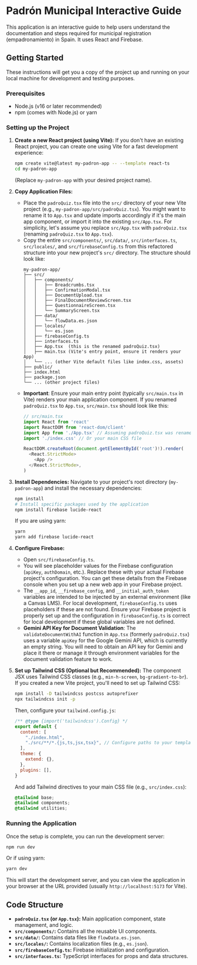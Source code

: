 # Padrón Municipal Interactive Guide

This application is an interactive guide to help users understand the documentation and steps required for municipal registration (empadronamiento) in Spain. It uses React and Firebase.

## Getting Started

These instructions will get you a copy of the project up and running on your local machine for development and testing purposes.

### Prerequisites

*   Node.js (v16 or later recommended)
*   npm (comes with Node.js) or yarn

### Setting up the Project

1.  **Create a new React project (using Vite):**
    If you don't have an existing React project, you can create one using Vite for a fast development experience:
    ```bash
    npm create vite@latest my-padron-app -- --template react-ts
    cd my-padron-app
    ```
    (Replace `my-padron-app` with your desired project name).

2.  **Copy Application Files:**
    *   Place the `padroQuiz.tsx` file into the `src/` directory of your new Vite project (e.g., `my-padron-app/src/padroQuiz.tsx`). You might want to rename it to `App.tsx` and update imports accordingly if it's the main app component, or import it into the existing `src/App.tsx`. For simplicity, let's assume you replace `src/App.tsx` with `padroQuiz.tsx` (renaming `padroQuiz.tsx` to `App.tsx`).
    *   Copy the entire `src/components/`, `src/data/`, `src/interfaces.ts`, `src/locales/`, and `src/firebaseConfig.ts` from this refactored structure into your new project's `src/` directory. The structure should look like:
        ```
        my-padron-app/
        ├── src/
        │   ├── components/
        │   │   ├── Breadcrumbs.tsx
        │   │   ├── ConfirmationModal.tsx
        │   │   ├── DocumentUpload.tsx
        │   │   ├── FinalDocumentReviewScreen.tsx
        │   │   ├── QuestionnaireScreen.tsx
        │   │   └── SummaryScreen.tsx
        │   ├── data/
        │   │   └── flowData.es.json
        │   ├── locales/
        │   │   └── es.json
        │   ├── firebaseConfig.ts
        │   ├── interfaces.ts
        │   ├── App.tsx  (this is the renamed padroQuiz.tsx)
        │   ├── main.tsx (Vite's entry point, ensure it renders your App)
        │   └── ... (other Vite default files like index.css, assets)
        ├── public/
        ├── index.html
        ├── package.json
        └── ... (other project files)
        ```
    *   **Important**: Ensure your main entry point (typically `src/main.tsx` in Vite) renders your main application component. If you renamed `padroQuiz.tsx` to `App.tsx`, `src/main.tsx` should look like this:
        ```typescript
        // src/main.tsx
        import React from 'react'
        import ReactDOM from 'react-dom/client'
        import App from './App.tsx' // Assuming padroQuiz.tsx was renamed to App.tsx
        import './index.css' // Or your main CSS file

        ReactDOM.createRoot(document.getElementById('root')!).render(
          <React.StrictMode>
            <App />
          </React.StrictMode>,
        )
        ```

3.  **Install Dependencies:**
    Navigate to your project's root directory (`my-padron-app`) and install the necessary dependencies:
    ```bash
    npm install
    # Install specific packages used by the application
    npm install firebase lucide-react
    ```
    If you are using yarn:
    ```bash
    yarn
    yarn add firebase lucide-react
    ```

4.  **Configure Firebase:**
    *   Open `src/firebaseConfig.ts`.
    *   You will see placeholder values for the Firebase configuration (`apiKey`, `authDomain`, etc.). Replace these with your actual Firebase project's configuration. You can get these details from the Firebase console when you set up a new web app in your Firebase project.
    *   The `__app_id`, `__firebase_config`, and `__initial_auth_token` variables are intended to be injected by an external environment (like a Canvas LMS). For local development, `firebaseConfig.ts` uses placeholders if these are not found. Ensure your Firebase project is properly set up and the configuration in `firebaseConfig.ts` is correct for local development if these global variables are not defined.
    *   **Gemini API Key for Document Validation**: The `validateDocumentWithAI` function in `App.tsx` (formerly `padroQuiz.tsx`) uses a variable `apiKey` for the Google Gemini API, which is currently an empty string. You will need to obtain an API key for Gemini and place it there or manage it through environment variables for the document validation feature to work.

5.  **Set up Tailwind CSS (Optional but Recommended):**
    The component JSX uses Tailwind CSS classes (e.g., `min-h-screen`, `bg-gradient-to-br`). If you created a new Vite project, you'll need to set up Tailwind CSS:
    ```bash
    npm install -D tailwindcss postcss autoprefixer
    npx tailwindcss init -p
    ```
    Then, configure your `tailwind.config.js`:
    ```javascript
    /** @type {import('tailwindcss').Config} */
    export default {
      content: [
        "./index.html",
        "./src/**/*.{js,ts,jsx,tsx}", // Configure paths to your template files
      ],
      theme: {
        extend: {},
      },
      plugins: [],
    }
    ```
    And add Tailwind directives to your main CSS file (e.g., `src/index.css`):
    ```css
    @tailwind base;
    @tailwind components;
    @tailwind utilities;
    ```

### Running the Application

Once the setup is complete, you can run the development server:

```bash
npm run dev
```
Or if using yarn:
```bash
yarn dev
```
This will start the development server, and you can view the application in your browser at the URL provided (usually `http://localhost:5173` for Vite).

## Code Structure

*   **`padroQuiz.tsx` (or `App.tsx`):** Main application component, state management, and logic.
*   **`src/components/`:** Contains all the reusable UI components.
*   **`src/data/`:** Contains data files like `flowData.es.json`.
*   **`src/locales/`:** Contains localization files (e.g., `es.json`).
*   **`src/firebaseConfig.ts`:** Firebase initialization and configuration.
*   **`src/interfaces.ts`:** TypeScript interfaces for props and data structures.

```
